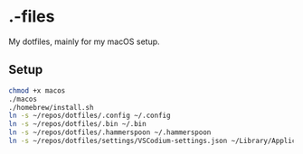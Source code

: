 # .-files

My dotfiles, mainly for my macOS setup.

## Setup

```sh
chmod +x macos
./macos
./homebrew/install.sh
ln -s ~/repos/dotfiles/.config ~/.config
ln -s ~/repos/dotfiles/.bin ~/.bin
ln -s ~/repos/dotfiles/.hammerspoon ~/.hammerspoon
ln -s ~/repos/dotfiles/settings/VSCodium-settings.json ~/Library/Application\ Support/Code/User/settings.json
```
